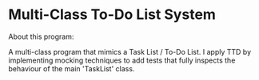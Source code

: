 # Multi-Class To-Do List System

About this program:

A multi-class program that mimics a Task List / To-Do List. I apply TTD by implementing mocking techniques to add tests that fully inspects the behaviour of the main 'TaskList' class.